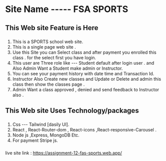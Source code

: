 # Site Name ----- FSA SPORTS #
## This Web site Feature is Here ##
###
1. This is a SPORTS school web site. 
2. This is a single page web site .
3. Use this Site you can Select class and after payment you enrolled this class . for the select first you have login.  
4. This user are Three role like --- Student default after login user . and Also Admin Want a Student make admin or Instructor.
5. You can see your payment history with date time and Transaction Id. 
6. Instructor Also Create new classes and Update or Delete and admin this class then show the classes page  . 
7. Admin Want a class approved , denied and send feedback to Instructor also . 
###
## This Web site Uses Technology/packages ##
###
1. Css --- Tailwind [dasily Ul]. 
2. React , React-Router-dom , React-icons ,React-responsive-Carousel .
3. Node js ,Express, MongoDB Etc. 
4. For payment Stripe js.

###

live site link : https://assignment-12-fas-sports.web.app/